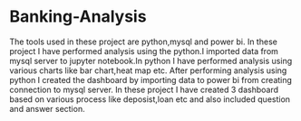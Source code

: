# Banking-Analysis
The tools used in these project are python,mysql and power bi.
In these project I have performed analysis using the python.I imported data from mysql server to jupyter notebook.In python I have performed analysis using various charts like bar chart,heat map etc.
After performing analysis using python I created the dashboard by importing data to power bi from creating connection to mysql server.
In these project I have created 3 dashboard based on various process like deposist,loan etc and also included question and answer section.
